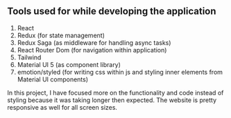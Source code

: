 ## Tools used for while developing the application
  1. React
  2. Redux (for state management)
  3. Redux Saga (as middleware for handling async tasks)
  4. React Router Dom (for navigation within application)
  5. Tailwind
  6. Material UI 5 (as component library)
  7. emotion/styled (for writing css within js and styling inner elements from Material UI components)

In this project, I have focused more on the functionality and code instead of styling because it was taking longer then expected. The website is pretty responsive as well for all screen sizes. 